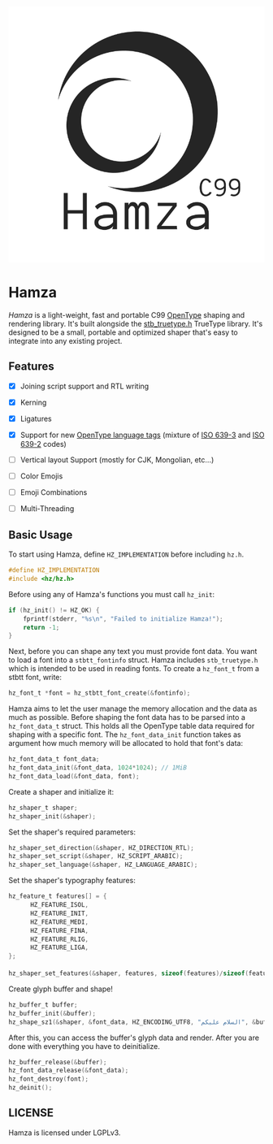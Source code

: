 <p align="center">
  <img src="hamza.svg" />
</p>

# Hamza

*Hamza* is a light-weight, fast and portable C99 [OpenType](https://docs.microsoft.com/en-us/typography/opentype/spec) shaping and rendering library. It's built alongside the [stb_truetype.h](https://github.com/nothings/stb) TrueType library. It's designed to be a small, 
portable and optimized shaper that's easy to integrate into any existing project.

## Features
- [x] Joining script support and RTL writing
- [x] Kerning
- [x] Ligatures
- [x] Support for new [OpenType language tags](https://docs.microsoft.com/en-us/typography/opentype/spec/languagetags) (mixture of [ISO 639-3](https://iso639-3.sil.org/) and [ISO 639-2](https://www.loc.gov/standards/iso639-2/php/code_list.php) codes)
- [ ] Vertical layout Support (mostly for CJK, Mongolian, etc...)
- [ ] Color Emojis
- [ ] Emoji Combinations
- [ ] Multi-Threading


## Basic Usage
To start using Hamza, define `HZ_IMPLEMENTATION` before including  `hz.h`.
```c
#define HZ_IMPLEMENTATION
#include <hz/hz.h>
```

Before using any of Hamza's functions you must call `hz_init`:
```c
if (hz_init() != HZ_OK) {
    fprintf(stderr, "%s\n", "Failed to initialize Hamza!");
    return -1;
}
```

Next, before you can shape any text you must provide font data. You want to load a font into a `stbtt_fontinfo` struct. Hamza includes `stb_truetype.h` which is intended to be used in reading fonts. To create a `hz_font_t` from a stbtt font, write:
```c
hz_font_t *font = hz_stbtt_font_create(&fontinfo);
```

Hamza aims to let the user manage the memory allocation and the data as much as possible. Before shaping the font data has to be parsed into a `hz_font_data_t` struct. This holds all the OpenType table data required for shaping with a specific font. The `hz_font_data_init` function takes as argument how much memory will be allocated to hold that font's data:
```c
hz_font_data_t font_data;
hz_font_data_init(&font_data, 1024*1024); // 1MiB
hz_font_data_load(&font_data, font);
```
Create a shaper and initialize it:
```c
hz_shaper_t shaper;
hz_shaper_init(&shaper);
```
Set the shaper's required parameters:
```c
hz_shaper_set_direction(&shaper, HZ_DIRECTION_RTL);
hz_shaper_set_script(&shaper, HZ_SCRIPT_ARABIC);
hz_shaper_set_language(&shaper, HZ_LANGUAGE_ARABIC);
```
Set the shaper's typography features:
```c
hz_feature_t features[] = {
      HZ_FEATURE_ISOL,
      HZ_FEATURE_INIT,
      HZ_FEATURE_MEDI,
      HZ_FEATURE_FINA,
      HZ_FEATURE_RLIG,
      HZ_FEATURE_LIGA,
};

hz_shaper_set_features(&shaper, features, sizeof(features)/sizeof(features[0]));
```
Create glyph buffer and shape!
```c
hz_buffer_t buffer;
hz_buffer_init(&buffer);
hz_shape_sz1(&shaper, &font_data, HZ_ENCODING_UTF8, "السلام عليكم", &buffer);
```
After this, you can access the buffer's glyph data and render. After you are done with everything you have to deinitialize.
```c
hz_buffer_release(&buffer);
hz_font_data_release(&font_data);
hz_font_destroy(font);
hz_deinit();
```

## LICENSE
Hamza is licensed under LGPLv3.